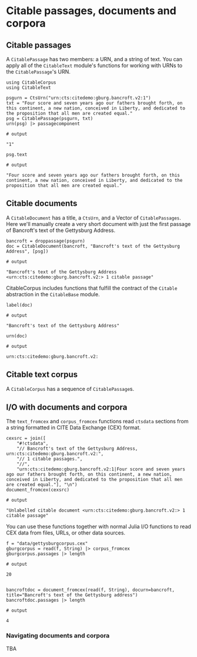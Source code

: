 # Citable passages, documents and corpora


## Citable passages

A `CitablePassage` has two members: a URN, and a string of text.  You can apply all of the `CitableText` module's functions for working with URNs to the `CitablePassage`'s URN.


```jldoctest corpus
using CitableCorpus
using CitableText

psgurn = CtsUrn("urn:cts:citedemo:gburg.bancroft.v2:1")
txt = "Four score and seven years ago our fathers brought forth, on this continent, a new nation, conceived in Liberty, and dedicated to the proposition that all men are created equal."
psg = CitablePassage(psgurn, txt)
urn(psg) |> passagecomponent

# output

"1"
```


```jldoctest corpus
psg.text

# output

"Four score and seven years ago our fathers brought forth, on this continent, a new nation, conceived in Liberty, and dedicated to the proposition that all men are created equal."
```

## Citable documents

A `CitableDocument` has a title, a `CtsUrn`, and a Vector of `CitablePassages`.  Here we'll manually create a very short document with just the first passage of Bancroft's text of the Gettysburg Address.

```jldoctest corpus
bancroft = droppassage(psgurn)
doc = CitableDocument(bancroft, "Bancroft's text of the Gettysburg Address", [psg])

# output

"Bancroft's text of the Gettysburg Address <urn:cts:citedemo:gburg.bancroft.v2:> 1 citable passage"
```

CitableCorpus includes functions that fulfill the contract of the `Citable` abstraction in the `CitableBase` module. 

```jldoctest corpus
label(doc)

# output

"Bancroft's text of the Gettysburg Address"
```

```jldoctest corpus
urn(doc)

# output

urn:cts:citedemo:gburg.bancroft.v2:
```

## Citable text corpus

A `CitableCorpus` has a sequence of `CitablePassage`s. 


## I/O with documents and corpora

The `text_fromcex` and `corpus_fromcex` functions read `ctsdata` sections from a string formatted in CITE Data Exchange (CEX) format.

```jldoctest corpus
cexsrc = join([
    "#!ctsdata",
    "// Bancroft's text of the Gettysburg Address, urn:cts:citedemo:gburg.bancroft.v2:",
    "// 1 citable passages.",
    "//",
    "urn:cts:citedemo:gburg.bancroft.v2:1|Four score and seven years ago our fathers brought forth, on this continent, a new nation, conceived in Liberty, and dedicated to the proposition that all men are created equal."], "\n")
document_fromcex(cexsrc)    

# output

"Unlabelled citable document <urn:cts:citedemo:gburg.bancroft.v2:> 1 citable passage"
```    

You can use these functions together with normal Julia I/O functions to read CEX data from files, URLs, or other data sources.


```jldoctest corpus
f = "data/gettysburgcorpus.cex"
gburgcorpus = read(f, String) |> corpus_fromcex
gburgcorpus.passages |> length

# output

20
```

```jldoctest corpus

bancroftdoc = document_fromcex(read(f, String), docurn=bancroft, title="Bancroft's text of the Gettysburg address")
bancroftdoc.passages |> length

# output

4
```


### Navigating documents and corpora


TBA